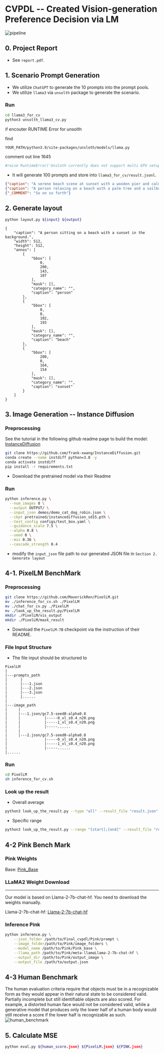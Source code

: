# CVPDL -- Created Vision-generation Preference Decision via LM
![pipeline](./fig/CVPDL_Pipeline.png)

## 0. Project Report

- See `report.pdf`.

## 1. Scenario Prompt Generation

- We utilize `ChatGPT` to generate the 10 prompts into the prompt pools.
- We utilize `llama3` via `unsolth` package to generate the scenario.

### Run
```sh
cd llama3_for_cv
python3 unsolth_llama3_cv.py
```

if encouter RUNTIME Error for unsolth

find
```sh
YOUR_PATH/python3.9/site-packages/unsloth/models/llama.py
```

comment out line 1645

```python
#raise RuntimeError('Unsloth currently does not support multi GPU setups - but we are working on it!')
```

- It will generate 100 prompts and store into `llama3_for_cv/result.jsonl`.
```json
{"caption": "A serene beach scene at sunset with a wooden pier and calm sea.", "annos": [{"caption": "wooden pier"}, {"caption": "calm sea"}, {"caption": "setting sun"}]}
{"caption": "A person relaxing on a beach with a palm tree and a sailboat in the background.", "annos": [{"caption": "person"}, {"caption": "palm tree"}, {"caption": "sailboat"}]}
{"_COMMENT": "So on so forth"}
```

## 2. Generate layout
```sh
python layout.py ${input} ${output}
```
```
{
    "caption": "A person sitting on a beach with a sunset in the background.",
    "width": 512,
    "height": 512,
    "annos": [
        {
            "bbox": [
                0,
                200,
                143,
                187
            ],
            "mask": [],
            "category_name": "",
            "caption": "person"
        },
        {
            "bbox": [
                0,
                0,
                102,
                193
            ],
            "mask": [],
            "category_name": "",
            "caption": "beach"
        },
        {
            "bbox": [
                200,
                0,
                164,
                154
            ],
            "mask": [],
            "category_name": "",
            "caption": "sunset"
        }
    ]
}
```

## 3. Image Generation -- Instance Diffusion
### Preprocessing
See the tutorial in the following github readme page to build the model:
[InstanceDiffusion](https://github.com/frank-xwang/InstanceDiffusion)
```sh
git clone https://github.com/frank-xwang/InstanceDiffusion.git
conda create --name instdiff python=3.8 -y
conda activate instdiff
pip install -r requirements.txt
```
- Download the pretrained model via their Readme

### Run
```sh
python inference.py \
  --num_images 8 \
  --output OUTPUT/ \
  --input_json demos/demo_cat_dog_robin.json \
  --ckpt pretrained/instancediffusion_sd15.pth \
  --test_config configs/test_box.yaml \
  --guidance_scale 7.5 \
  --alpha 0.8 \
  --seed 0 \
  --mis 0.36 \
  --cascade_strength 0.4
```
- modify the `input_json` file path to our generated JSON file in `Section 2. Generate layout`

## 4-1. PixelLM BenchMark

### Preprocessing
```sh
git clone https://github.com/MaverickRen/PixelLM.git
mv ./inference_for_cv.sh ./PixelLM
mv ./chat_for_cv.py ./PixelLM
mv ./look_up_the_result.py/PixelLM
mkdir ./PixelLM/vis_output
mkdir ./PixelLM/mask_result
```

- Download the `PixelLM-7B` checkpoint via the instruction of their README.

### File Input Structure

- The file input should be structured to
```
PixelLM
|
|---prompts_path
|      |
|      |---1.json
|      |---2.json
|      |---3.json
|      |......
|
|---image_path
|     |
|     |---1.json/gc7.5-seed0-alpha0.8
|     |           |-----0_xl_s0.4_n20.png
|     |           |-----1_xl_s0.4_n20.png
|     |           |-----......
|     |
|     |---2.json/gc7.5-seed0-alpha0.8
|                 |-----0_xl_s0.4_n20.png
|                 |-----1_xl_s0.4_n20.png
|                 |-----......
|......
```


### Run
```sh
cd PixelLM
sh inference_for_cv.sh
```

### Look up the result

- Overall average
```sh
python3 look_up_the_result.py --type "all" --result_file "result.json"
```

- Specific range

```sh
python3 look_up_the_result.py --range "[start];[end]" --result_file "result.json"
```

## 4-2 Pink Bench Mark
### Pink Weights
Base: [Pink_Base](https://huggingface.co/SY-Xuan/Pink_base)
### LLaMA2 Weight Download
---
Our model is based on Llama-2-7b-chat-hf. You need to download the weights manually.

Llama-2-7b-chat-hf: [Llama-2-7b-chat-hf](https://huggingface.co/meta-llama/Llama-2-7b-chat-hf)
### Inference Pink
```sh
python inference.py \
    --json_folder /path/to/Final_cvpdl/Pink/prompt \
    --image_folder/path/to/Pink/image_folders \
    --model_name /path/to/Pink/Pink_base \
    --llama_path /path/to/Pink/meta-llamaLlama-2-7b-chat-hf \
    --output_dir /path/to/Pink/output_image \
    --output_file /path/to/output.json

```
## 4-3 Human Benchmark
The human evaluation criteria require that objects must be in a
recognizable form as they would appear in their natural state to
be considered valid. Partially incomplete but still identifiable
objects are also scored. For example, a distorted human face
would not be considered valid, while a generative model that
produces only the lower half of a human body would still
receive a score if the lower half is recognizable as such.
![human_benchmark](./fig/human_benchmark.png)


## 5. Calculate MSE
```sh
python eval.py ${human_score.json} ${PixelLM.json} ${PINK.json}
```
